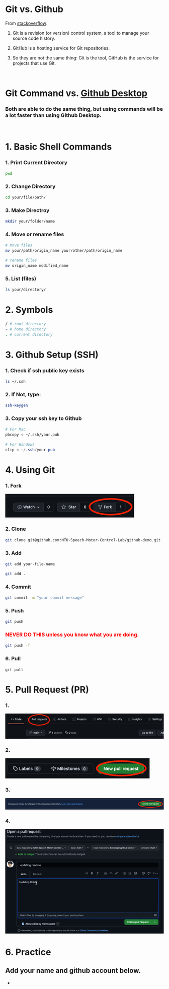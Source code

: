 # Git vs. Github
From [stackoverflow](https://stackoverflow.com/questions/13321556/difference-between-git-and-github):

1. Git is a revision (or version) control system, a tool to manage your source code history.

2. GitHub is a hosting service for Git repositories.

3. So they are not the same thing: Git is the tool, GitHub is the service for projects that use Git.

</br>

# Git Command vs. [Github Desktop](https://desktop.github.com)

### Both are able to do the same thing, but using commands will be a lot faster than using Github Desktop.

</br>

# 1. Basic Shell Commands

### 1. <strong>P</strong>rint <strong>C</strong>urrent <strong>D</strong>irectory
```bash
pwd
```

### 2. <strong>C</strong>hange <strong>D</strong>irectory
```bash
cd your/file/path/
```

###  3. <strong>M</strong>a<strong>k</strong>e <strong>Dir</strong>ectroy
```bash
mkdir your/folder/name
```

### 4. <strong>M</strong>o<strong>v</strong>e or rename files

```bash 
# move files
mv your/path/origin_name your/other/path/origin_name
```

```bash 
# rename files
mv origin_name modified_name
```

### 5. <strong>L</strong>i<strong>s</strong>t (files)
```bash
ls your/directory/
```

# 2. Symbols
```bash
/ # root directory
~ # home directory
. # current directory
```


# 3. Github Setup (SSH)


### 1. Check if ssh public key exists
```bash
ls ~/.ssh
```
### 2. If <strong>Not</strong>, type:
```bash
ssh-keygen
```

### 3. Copy your ssh key to Github
```bash
# For Mac
pbcopy < ~/.ssh/your.pub 
```

```powershell
# For Windows
clip < ~/.ssh/your.pub
```


# 4. Using Git

### 1. Fork

![Fork](./img/fork.png)

### 2. Clone

```bash
git clone git@github.com:NTU-Speech-Motor-Control-Lab/github-demo.git
```

### 3. Add

```bash
git add your-file-name
```

```bash
git add .
```

### 4. Commit

```bash
git commit -m "your commit message"
```

### 5. Push

```bash
git push 
```

### <div style="color:red">**NEVER DO THIS unless you know what you are doing.** </div>
```bash
git push -f
```


### 6. Pull
```
git pull 
```

# 5. Pull Request (PR)

### 1. 

![Pull-request](./img/pull-request.png)

### 2. 

![New-Pull-Request-Button](./img/pr-button.png)

### 3.

![Create pull request](./img/create-pull-request.png)

### 4.

![Open pull request](./img/open-pull-request.gif)

# 6. Practice

## Add your name and github account below.

*
